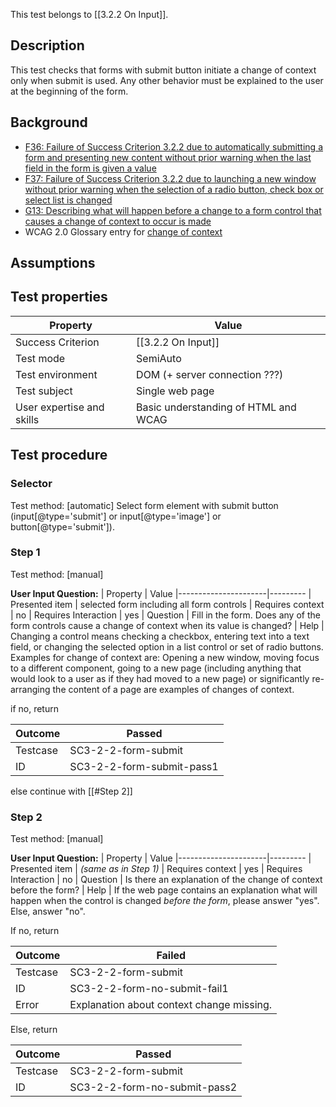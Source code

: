 This test belongs to [[3.2.2 On Input]].


## Description
This test checks that forms with submit button initiate a change of context only when submit is used. Any other behavior must be explained to the user at the beginning of the form.


## Background
- [F36: Failure of Success Criterion 3.2.2 due to automatically submitting a form and presenting new content without prior warning when the last field in the form is given a value](http://www.w3.org/TR/2014/NOTE-WCAG20-TECHS-20140916/F36)
- [F37: Failure of Success Criterion 3.2.2 due to launching a new window without prior warning when the selection of a radio button, check box or select list is changed](http://www.w3.org/TR/2014/NOTE-WCAG20-TECHS-20140916/F37)
- [G13: Describing what will happen before a change to a form control that causes a change of context to occur is made](http://www.w3.org/TR/2014/NOTE-WCAG20-TECHS-20140916/G13)
- WCAG 2.0 Glossary entry for [change of context](http://www.w3.org/TR/WCAG20/#context-changedef)


## Assumptions


## Test properties
| Property          | Value
|-------------------|----
| Success Criterion | [[3.2.2 On Input]]
| Test mode         | SemiAuto
| Test environment  | DOM (+ server connection ???)
| Test subject      | Single web page
| User expertise and skills | Basic understanding of HTML and WCAG


## Test procedure

### Selector
Test method: [automatic]
Select form element with submit button (input[@type='submit'] or input[@type='image'] or button[@type='submit']).

### Step 1
Test method: [manual]

**User Input Question:**
| Property             | Value
|----------------------|---------
| Presented item       | selected form including all form controls
| Requires context     | no
| Requires Interaction | yes
| Question             | Fill in the form. Does any of the form controls cause a change of context when its value is changed?
| Help                 | Changing a control means checking a checkbox, entering text into a text field, or changing the selected option in a list control or set of radio buttons. Examples for change of context are: Opening a new window, moving focus to a different component, going to a new page (including anything that would look to a user as if they had moved to a new page) or significantly re-arranging the content of a page are examples of changes of context.

if no, return

| Outcome  | Passed
|----------|-----
| Testcase | SC3-2-2-form-submit
| ID       | SC3-2-2-form-submit-pass1

else continue with [[#Step 2]]

### Step 2
Test method: [manual]

**User Input Question:**
| Property             | Value
|----------------------|---------
| Presented item       | *(same as in Step 1)*
| Requires context     | yes
| Requires Interaction | no
| Question             | Is there an explanation of the change of context before the form?
| Help                 | If the web page contains an explanation what will happen when the control is changed *before the form*, please answer "yes". Else, answer "no".

If no, return

| Outcome  | Failed
|----------|-----
| Testcase | SC3-2-2-form-submit
| ID       | SC3-2-2-form-no-submit-fail1
| Error    | Explanation about context change missing.

Else, return

| Outcome  | Passed
|----------|-----
| Testcase | SC3-2-2-form-submit
| ID       | SC3-2-2-form-no-submit-pass2
